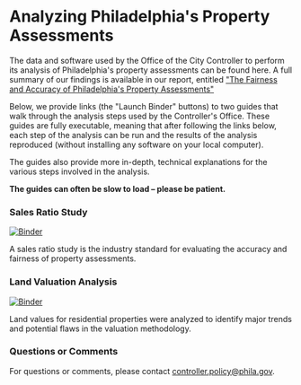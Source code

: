 # Analyzing Philadelphia's Property Assessments

The data and software used by the Office of the City Controller to perform its analysis of Philadelphia's
property assessments can be found here. A full summary of our findings is available in our report, entitled ["The Fairness and Accuracy of Philadelphia's Property Assessments"](https://controller.phila.gov/philadelphia-audits/property-assessment-review/)

Below, we provide links (the "Launch Binder" buttons) to two guides that walk through the analysis steps used by the Controller's Office. These guides are fully executable, meaning that after following the links below, each step of the analysis can be run and the results of the analysis reproduced (without installing any software on your local computer).

The guides also provide more in-depth, technical explanations for the various steps involved in the analysis. 

**The guides can often be slow to load – please be patient.**


### Sales Ratio Study

[![Binder](https://mybinder.org/badge_logo.svg)](https://mybinder.org/v2/gh/PhiladelphiaController/OPA_analysis/master?filepath=sales_ratio_study.ipynb)

A sales ratio study is the industry standard for evaluating the accuracy and fairness of property assessments.

### Land Valuation Analysis

[![Binder](https://mybinder.org/badge_logo.svg)](https://mybinder.org/v2/gh/PhiladelphiaController/OPA_analysis/master?filepath=land_values.ipynb)

Land values for residential properties were analyzed to identify major trends and potential flaws in the valuation methodology.


### Questions or Comments

For questions or comments, please contact controller.policy@phila.gov.
